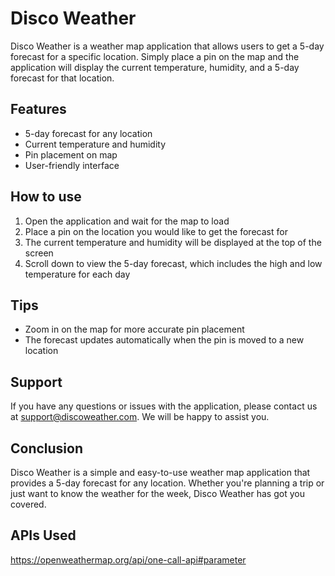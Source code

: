 # Disco Weather

Disco Weather is a weather map application that allows users to get a 5-day forecast for a specific location. Simply place a pin on the map and the application will display the current temperature, humidity, and a 5-day forecast for that location. 

## Features
- 5-day forecast for any location
- Current temperature and humidity
- Pin placement on map
- User-friendly interface

## How to use
1. Open the application and wait for the map to load
2. Place a pin on the location you would like to get the forecast for
3. The current temperature and humidity will be displayed at the top of the screen
4. Scroll down to view the 5-day forecast, which includes the high and low temperature for each day

## Tips
- Zoom in on the map for more accurate pin placement
- The forecast updates automatically when the pin is moved to a new location

## Support
If you have any questions or issues with the application, please contact us at support@discoweather.com. We will be happy to assist you.

## Conclusion
Disco Weather is a simple and easy-to-use weather map application that provides a 5-day forecast for any location. Whether you're planning a trip or just want to know the weather for the week, Disco Weather has got you covered.

## APIs Used
https://openweathermap.org/api/one-call-api#parameter
